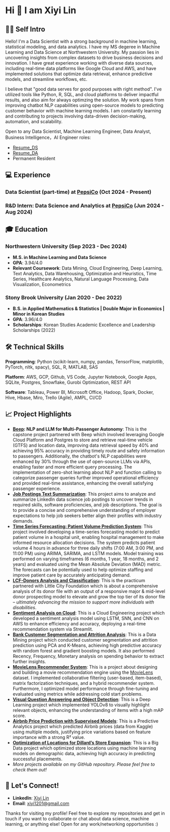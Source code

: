 # Hi 👋 I am Xiyi Lin

## 👩‍💻 Self Intro
Hello! I'm a Data Scientist with a strong background in machine learning, statistical modeling, and data analytics. I have my MS degeree in Machine Learning and Data Science at Northwestern University. My passion lies in uncovering insights from complex datasets to drive business decisions and innovation. I have great experience working with diverse data sources, including real-time data platforms like Google Cloud and AWS, and have implemented solutions that optimize data retrieval, enhance predictive models, and streamline workflows, etc.

I believe that "good data serves for good purposes with right method". I've utilized tools like Python, R, SQL, and cloud platforms to deliver impactful results, and also aim for always optimzing the solution. My work spans from improving chatbot NLP capabilities using open-source models to predicting customer behavior with machine learning models. I am constantly learning and contributing to projects involving data-driven decision-making, automation, and scalability.

Open to any Data Scientist, Machine Learning Engineer, Data Analyst, Business Intelligence，AI Engineer roles:

- [Resume_DS](https://drive.google.com/file/d/1q16Um9Q1TLHdHeMhCcNcxcGDo4Fdkloo/view?usp=sharing)
- [Resume_DA](https://drive.google.com/file/d/1BbMO0TGJXyD1xB9KJo2g-EzOSyBHVQqF/view?usp=sharing)
- Permanent Resident

## 💻 Experience

### Data Scientist (part-time) at [PepsiCo](https://www.pepsico.com) (Oct 2024 - Present)

### R&D Intern: Data Science and Analytics at [PepsiCo](https://www.pepsico.com) (Jun 2024 - Aug 2024)

## 🎓 Education

### Northwestern University (Sep 2023 - Dec 2024)
- **M.S. in Machine Learning and Data Science** 
- **GPA**: 3.94/4.0
- **Relevant Coursework**: Data Mining, Cloud Engineering, Deep Learning, Text Analytics, Data Warehousing, Optimization and Heuristics,
Time Series, Healthcare Analytics, Natural Language Processing, Data Visualization, Econometrics

### Stony Brook University (Jan 2020 - Dec 2022)
- **B.S. in Applied Mathematics & Statistics | Double Major in Economics | Minor in Korean Studies** 
- **GPA**: 3.96/4.0
- **Scholarships**: Korean Studies Academic Excellence and Leadership Scholarships (2022)

## 🛠️ Technical Skills

**Programming**: Python (scikit-learn, numpy, pandas, TensorFlow, matplotlib, PyTorch, nltk, spacy), SQL, R, MATLAB, SAS

**Platform**: AWS, GCP, Github, VS Code, Jupyter Notebook, Google Apps, SQLite, Postgres, Snowflake, Gurobi Optimization, REST API

**Software**: Tableau, Power BI, Microsoft Office, Hadoop, Spark, Docker, Hive, Hbase, Miro, Trello (Agile), AMPL, CI/CD

## 📈 Project Highlights
- **[Beep](https://ridebeep.com): NLP and LLM for Multi-Passenger Autonomy**: This is the capstone project partnered with Beep which involved leveraging Google Cloud Platform and Postgres to store and retrieve real-time vehicle (GTFS) and location data, improving data retrieval speed by 40% and achieving 95% accuracy in providing timely route and safety information to passengers. Additionally, the chatbot's NLP capabilities were enhanced by 30% through the use of open-source LLMs via APIs, enabling faster and more efficient query processing. The implementation of zero-shot learning about NLP and function calling to categorize passenger queries further improved operational efficiency and provided real-time assistance, enhancing the overall satisfying passenger experience.
- **[Job Postings Text Summarization](https://github.com/xiyi1201/Job-Postings-Text-Summarization)**: This project aims to analyze and summarize LinkedIn data science job postings to uncover trends in required skills, software proficiencies, and job descriptions. The goal is to provide a concise and comprehensive understanding of employer expectations to help job seekers better align their profiles with industry demands.
- **[Time Series Forecasting: Patient Volume Prediction System](https://github.com/xiyi1201/Time-Series-Forecasting-Patient-Volume-Prediction-System)**: This project involved developing a time-series forecasting model to predict patient volume in a hospital unit, enabling hospital management to make informed resource allocation decisions. The system predicts patient volume 4 hours in advance for three daily shifts (7:00 AM, 3:00 PM, and 11:00 PM) using ARIMA, SARIMA, and LSTM models. Model training was performed on varying timeframes (6 months, 1 year, 18 months, and 2 years) and evaluated using the Mean Absolute Deviation (MAD) metric. The forecasts can be potentially used to help optimize staffing and improve patient care by accurately anticipating demand. 
- **[LCF-Donors Analysis and Classification](https://github.com/xiyi1201/LCF-Donors-Analysis-and-Classification)**: This is the practicum partnered with Little City Foundation which is about a comprehensive analysis of its donor file with an output of a responsive major & mid-level donor prospecting model to elevate and grow the top tier of its donor file – *ultimately advancing the mission to support more individuals with disabilities*.
- **[Sentiment Analysis on Cloud](https://github.com/xiyi1201/Sentiment-Analysis-on-Cloud)**: This is a Cloud Engineering project which developed a sentiment analysis model using LSTM, SNN, and CNN on AWS to enhance efficiency and accuracy, deploying a real-time recommendation system via Streamlit.
- **[Bank Customer Segmentation and Attrition Analysis](https://github.com/xiyi1201/Bank-Customer-Segmentation-and-Attrition-Analysis)**: This is a Data Mining project which conducted customer segmentation and attrition prediction using PCA and K-Means, achieving high predictive accuracy with random forest and gradient boosting models. It also performed Recency, Frequency, Monetary analysis on spending behavior to extract further insights.  
- **[MovieLens Recommender System](https://github.com/xiyi1201/MovieLens-Recommender-System)**: This is a project about designing and building a movie recommendation engine using the [MovieLens](https://grouplens.org/datasets/movielens/100k/) dataset. I implemented collaborative filtering (user-based, item-based), matrix factorization techniques, and a hybrid recommender system. Furthermore, I optimized model performance through fine-tuning and evaluated using metrics while addressing cold start problems.
- **[Visual Question Answering and Object Detection](https://github.com/xiyi1201/Visual-Question-Answering-and-Object-Detection)**: This is a Deep Learning project which implemented YOLOv8 to visually highlight relevant objects, enhancing the understanding of items with a high mAP score.
- **[Airbnb Price Prediction with Supervised Models](https://github.com/xiyi1201/Airbnb-Price-Prediction-with-Supervised-Models)**: This is a Predictive Analytics project which predicted Airbnb prices (data from Kaggle) using multiple models, justifying price variations based on feature importance with a strong R² value.
- **[Optimization of Locations for Dillard’s Store Expansion](https://github.com/xiyi1201/Optimization-of-Locations-for-Dillards-Store-Expansion)**: This is a Big Data project which optimized store locations using machine learning models on demographic data, achieving high accuracy in predicting successful placements.
- *More projects available on my GitHub repository. Please feel free to check them out!*

## 💬 Let's Connect!
- **LinkedIn**: [Xiyi Lin](http://www.linkedin.com/in/xiyi-lin)
- **Email**: xiyi1201@gmail.com

Thanks for visiting my profile! Feel free to explore my repositories and get in touch if you want to collaborate or chat about data science, machine learning, or anything else! Open for any work/networking opportunities :)

